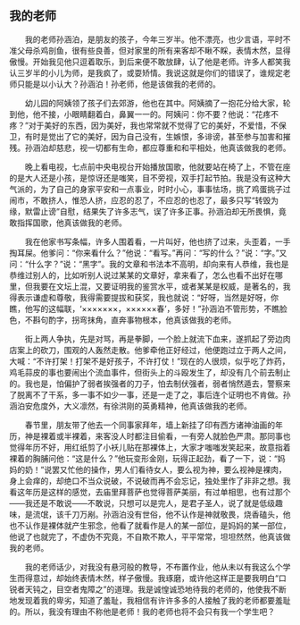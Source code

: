   

## 我的老师

　　我的老师孙涵泊，是朋友的孩子，今年三岁半。他不漂亮，也少言语，平时不准父母杀鸡剖鱼，很有些良善，但对家里的所有来客却不瞅不睬，表情木然，显得傲慢。开始我见他只逗着取乐，到后来便不敢放肆，认了他是老师。许多人都笑我认三岁半的小儿为师，是我疯了，或耍矫情。我说这就是你们的错误了，谁规定老师只能是以小认大？孙涵泊！孙老师，他是该做我的老师的。

　　幼儿园的阿姨领了孩子们去郊游，他也在其中。阿姨摘了一抱花分给大家，轮到他，他不接，小眼睛翻着白，鼻翼一一的。阿姨问：你不要？他说：“花疼不疼？”对于美好的东西，因为美好，我也常常就不觉得了它的美好，不爱惜，不保卫，有时是觉出了它的美好，因为自己没有，生嫉恨，多诽谤，甚至参与加害和摧残。孙涵泊却慈悲，视一切都有生命，都应尊重和和平相处，他真该做我的老师。

　　晚上看电视，七点前中央电视台开始播放国歌，他就要站在椅了上，不管在座的是大人还是小孩，是惊讶还是嗤笑，目不旁视，双手打起节拍。我是没有这种大气派的，为了自己的身家平安和一点事业，时时小心，事事怯场，挑了鸡蛋挑子过闹市，不敢挤人，惟恐人挤，应忍的忍了，不应忍的也忍了，最多只写“转毁为缘，默雷止谤”自慰，结果失了许多志气，误了许多正事。孙涵泊却无所畏惧，竟敢指挥国歌，他真该做我的老师。

　　我在他家书写条幅，许多人围着看，一片叫好，他也挤了过来，头歪着，一手掏耳屎。他爹问：“你来看什么？”他说：“看写。”再问：“写的什么？”说：“字。”又问：“什么字？”说：“黑字”。我的文章和书法本不高明，却向来有人恭维，我也是恭维过别人的，比如听别人说过某某的文章好，拿来看了，怎么也看不出好在哪里，但我要在文坛上混，又要证明我的鉴赏水平，或者某某是权威，是著名的，我得表示谦虚和尊敬，我得需要提拔和获奖，我也就说：“好呀，当然是好呀，你瞧，他写的这幅联，‘×××××××，××××××春’，多好！”孙涵泊不管形势，不瞧脸色，不斟句酌字，拐弯抹角，直奔事物根本，他真该做我的老师。

　　街上两人争执，先是对骂，再是拳脚，一个脸上就流下血来，遂抓起了旁边肉店案上的砍刀，围观的人轰然走散。他爹牵他正好经过，他便跑过立于两人之间，大喊：“不许打架！打架不是好孩子，不许打仗！”现在的人很烦，似乎吃了炸药，鸡毛蒜皮的事也要闹出个流血事件，但街头上的斗殴发生了，却没有几个前去制止的。我也是，怕偏护了弱者挨强者的刀子，怕去制伏强者，弱者悄然遁去，警察来了脱离不了干系，多一事不如少一事，还是一走了之，事后连个证明也不肯做。孙涵泊安危度外，大义凛然，有徐洪刚的英勇精神，他真该做我的老师。

　　春节里，朋友带了他去一个同事家拜年，墙上新挂了印有西方诸神油画的年历，神是裸着或半裸着，来客没人时都注目偷看，一有旁人就脸色严肃。那同事也觉得年历不好，用红纸剪了小袄儿贴在那裸体上，大家才嗤嗤发笑起来，故意指着裸着的胸脯问他：“这是什么？”他玩变形金刚，玩得正起劲，看了一下，说：“妈妈的奶！”说罢又忙他的操作，男人们看待女人，要么视为神，要么视神是裸肉，身上会痒的，却绝口不当众说破，不说破而再不会忘记，独处里作了非非之想。我看这年历是这样的感觉，去庙里拜菩萨也觉得菩萨美丽，有过单相思，也有过那个——我还是不敢说——不敢说，只想可以是完人，是君子圣人，说了就是低级趣味，是流氓，该千刀万剐。孙涵泊没有世俗，他不认作是神就敬畏，烧香磕头，他也不认作是裸体就产生邪念，他看了就看作是人的某一部位，是妈妈的某一部位，他说了也就完了，不虚伪不究竟，不自欺不欺人，平平常常，坦坦然然，他真该做我的老师。

　　我的老师话少，对我没有悬河般的教导，不布置作业，他从未以有我这么个学生而得意过，却始终表情木然，样子傲慢。我琢磨，或许他这样正是要我明白“口锐者天钝之，目空者鬼障之”的道理。我是诚惶诚恐地待我的老师的，他使我不断地发现着我的卑劣，知道了羞耻，我相信有许许多多的人接触了我的老师都要羞耻的。所以，我没有理由不称他是老师！我的老师也将不会只有我一个学生吧？